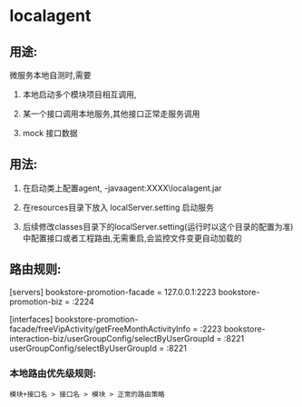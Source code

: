 # localagent
## 用途:

  微服务本地自测时,需要

1. 本地启动多个模块项目相互调用,

2. 某一个接口调用本地服务,其他接口正常走服务调用

3. mock 接口数据

## 用法:

1. 在启动类上配置agent,  -javaagent:XXXX\localagent.jar

2. 在resources目录下放入 localServer.setting
启动服务

3. 后续修改classes目录下的localServer.setting(运行时以这个目录的配置为准) 中配置接口或者工程路由,无需重启,会监控文件变更自动加载的


## 路由规则:

[servers]
bookstore-promotion-facade = 127.0.0.1:2223
bookstore-promotion-biz = :2224

[interfaces]
bookstore-promotion-facade/freeVipActivity/getFreeMonthActivityInfo = :2223
bookstore-interaction-biz/userGroupConfig/selectByUserGroupId = :8221
userGroupConfig/selectByUserGroupId = :8221


### 本地路由优先级规则:
	模块+接口名 > 接口名 > 模块 > 正常的路由策略
